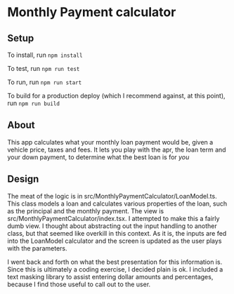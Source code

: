 Monthly Payment calculator
===========================

Setup
--------

To install, run `npm install`

To test, run `npm run test`

To run, run `npm run start`

To build for a production deploy (which I recommend against, at this point), run `npm run build`

About
--------

This app calculates what your monthly loan payment would be, given a vehicle price, taxes and fees.  It lets you play with the apr, the loan term and your down payment, to determine what the best loan is for _you_

Design
-------

The meat of the logic is in src/MonthlyPaymentCalculator/LoanModel.ts.  This class models a loan and calculates various properties of the loan, such as the principal and the monthly payment.  The view is src/MonthlyPaymentCalculator/index.tsx.  I attempted to make this a fairly dumb view.  I thought about abstracting out the input handling to another class, but that seemed like overkill in this context.  As it is, the inputs are fed into the LoanModel calculator and the screen is updated as the user plays with the parameters.

I went back and forth on what the best presentation for this information is.  Since this is ultimately a coding exercise, I decided plain is ok.  I included a text masking library to assist entering dollar amounts and percentages, because I find those useful to call out to the user.
